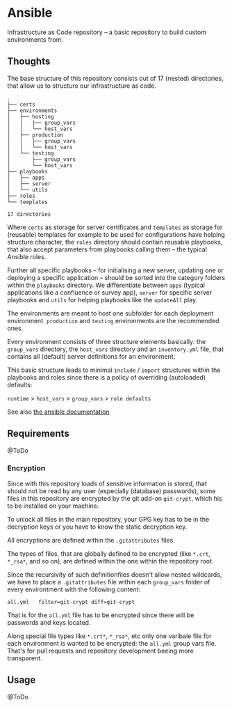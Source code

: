 # Ansible

Infrastructure as Code repository – a basic repository to build custom environments from.

## Thoughts

The base structure of this repository consists out of 17 (nested) directories,
that allow us to structure our infrastructure as code.

```
.
├── certs
├── environments
│   ├── hosting
│   │   ├── group_vars
│   │   └── host_vars
│   ├── production
│   │   ├── group_vars
│   │   └── host_vars
│   └── testing
│       ├── group_vars
│       └── host_vars
├── playbooks
│   ├── apps
│   ├── server
│   └── utils
├── roles
└── templates

17 directories
```

Where `certs` as storage for server certificates and `templates` as storage for
(reusable) templates for example to be used for configurations have helping
structure character, the `roles` directory should contain reusable playbooks,
that also accept parameters from playbooks calling them – the typical Ansible
roles.

Further all specific playbooks – for initialising a new server, updating one or
deploying a specific application – should be sorted into the category folders
within the `playbooks` directory. We differentiate between `apps` (typical
applications like a confluence or survey app), `server` for specific server
playbooks and `utils` for helping playbooks like the `updateAll` play.

The environments are meant to host one subfolder for each deployment
environment. `production` and `testing` environments are the recommended ones.

Every environment consists of three structure elements basically: the
`group_vars` directory, the `host_vars` directory and an `inventory.yml` file,
that contains all (default) server definitions for an environment.

This basic structure leads to minimal `include` / `import` structures within the
playbooks and roles since there is a policy of overriding (autoloaded) defaults:

`runtime` > `host_vars` > `group_vars` > `role defaults`

See also [the ansible documentation](https://docs.ansible.com/ansible/latest/user_guide/playbooks_variables.html#variable-precedence-where-should-i-put-a-variable)

## Requirements

@ToDo

### Encryption

Since with this repository loads of sensitive information is stored, that should
not be read by any user (especially (database) passwords), some files in this
repository are encrypted by the git add-on `git-crypt`, which his to be
installed on your machine.

To unlock all files in the main repository, your GPG key has to be in the
decryption keys or you have to know the static decryption key.

All encryptions are defined within the `.gitattributes` files.

The types of files, that are globally defined to be encrypted (like `*.crt`,
`*_rsa*`, and so on), are defined within the one within the repository root.

Since the recursivity of such definitionfiles doesn't allow nested wildcards,
we have to place a `.gitattributes` file within each `group_vars` folder of
every environtment with the following content:

```
all.yml   filter=git-crypt diff=git-crypt
```

That is for the `all.yml` file has to be encrypted since there will be passwords
and keys located.

Along special file types like `*.crt*`, `*_rsa*`, etc only one varibale file for
each environment is wanted to be encrypted: the `all.yml` group vars file.
That's for pull requests and repository development beeing more transparent.



## Usage

@ToDo
